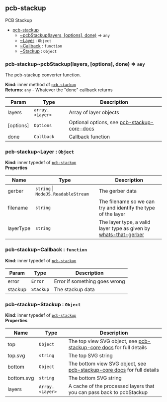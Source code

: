 <a name="module_pcb-stackup"></a>

## pcb-stackup
PCB Stackup


* [pcb-stackup](#module_pcb-stackup)
    * [~pcbStackup(layers, [options], done)](#module_pcb-stackup..pcbStackup) ⇒ <code>any</code>
    * [~Layer](#module_pcb-stackup..Layer) : <code>Object</code>
    * [~Callback](#module_pcb-stackup..Callback) : <code>function</code>
    * [~Stackup](#module_pcb-stackup..Stackup) : <code>Object</code>

<a name="module_pcb-stackup..pcbStackup"></a>

### pcb-stackup~pcbStackup(layers, [options], done) ⇒ <code>any</code>
The pcb-stackup converter function.

**Kind**: inner method of <code>[pcb-stackup](#module_pcb-stackup)</code>  
**Returns**: <code>any</code> - Whatever the "done" callback returns  

| Param | Type | Description |
| --- | --- | --- |
| layers | <code>array.&lt;Layer&gt;</code> | Array of layer objects |
| [options] | <code>Options</code> | Optional options, see [pcb-stackup-core-docs](https://github.com/tracespace/pcb-stackup-core/blob/master/README.md#options) |
| done | <code>Callback</code> | Callback function |

<a name="module_pcb-stackup..Layer"></a>

### pcb-stackup~Layer : <code>Object</code>
**Kind**: inner typedef of <code>[pcb-stackup](#module_pcb-stackup)</code>  
**Properties**

| Name | Type | Description |
| --- | --- | --- |
| gerber | <code>string</code> &#124; <code>NodeJS.ReadableStream</code> | The gerber data |
| filename | <code>string</code> | The filename so we can try and identify the type of the layer |
| layerType | <code>string</code> | The layer type, a valid layer type as given by [whats-that-gerber](https://github.com/tracespace/whats-that-gerber#layer-types-and-names) |

<a name="module_pcb-stackup..Callback"></a>

### pcb-stackup~Callback : <code>function</code>
**Kind**: inner typedef of <code>[pcb-stackup](#module_pcb-stackup)</code>  

| Param | Type | Description |
| --- | --- | --- |
| error | <code>Error</code> | Error if something goes wrong |
| stackup | <code>Stackup</code> | The stackup data |

<a name="module_pcb-stackup..Stackup"></a>

### pcb-stackup~Stackup : <code>Object</code>
**Kind**: inner typedef of <code>[pcb-stackup](#module_pcb-stackup)</code>  
**Properties**

| Name | Type | Description |
| --- | --- | --- |
| top | <code>Object</code> | The top view SVG object, see [pcb-stackup-core docs](https://github.com/tracespace/pcb-stackup-core/blob/master/README.md#usage) for full details |
| top.svg | <code>string</code> | The top SVG string |
| bottom | <code>Object</code> | The bottom view SVG object, see [pcb-stackup-core docs](https://github.com/tracespace/pcb-stackup-core/blob/master/README.md#usage) for full details |
| bottom.svg | <code>string</code> | The bottom SVG string |
| layers | <code>Array.&lt;Layer&gt;</code> | A cache of the processed layers that you can pass back to pcbStackup |

